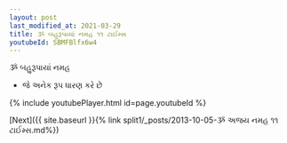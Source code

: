 ```yaml
---
layout: post
last_modified_at: 2021-03-29
title: ૐ બહુરૂપાયાં નમહ ૧૧ ટાઈમ્સ
youtubeId: SBMFBlfx6w4
---
```

 
 
 ૐ બહુરૂપાયાં નમહ  
 
 -  જે અનેક રૂપ ધારણ કરે છે 
 
  
 
  
 
 
 
 
 
 


{% include youtubePlayer.html id=page.youtubeId %}
 
[Next]({{ site.baseurl }}{% link  split1/_posts/2013-10-05-ૐ અજય નમહ ૧૧ ટાઈમ્સ.md%})
 
